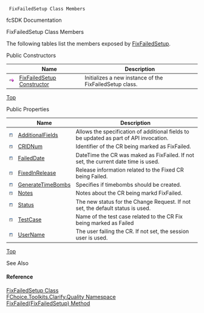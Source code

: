 ﻿     FixFailedSetup Class Members                                                   

fcSDK Documentation

FixFailedSetup Class Members

The following tables list the members exposed by [FixFailedSetup](FChoice.Toolkits.Clarify~FChoice.Toolkits.Clarify.Quality.FixFailedSetup.md).

Public Constructors

|   | Name | Description |
| --- | --- | --- |
| ![Public Constructor](dotnetimages/publicConstructor.png) | [FixFailedSetup Constructor](FChoice.Toolkits.Clarify~FChoice.Toolkits.Clarify.Quality.FixFailedSetup~_ctor.md) | Initializes a new instance of the FixFailedSetup class.   |

[Top](#top)

Public Properties

|   | Name | Description |
| --- | --- | --- |
| ![Public Property](dotnetimages/publicProperty.png) | [AdditionalFields](FChoice.Toolkits.Clarify~FChoice.Toolkits.Clarify.Quality.FixFailedSetup~AdditionalFields.md) | Allows the specification of additional fields to be updated as part of API invocation.   |
| ![Public Property](dotnetimages/publicProperty.png) | [CRIDNum](FChoice.Toolkits.Clarify~FChoice.Toolkits.Clarify.Quality.FixFailedSetup~CRIDNum.md) | Identifier of the CR being marked as FixFailed.   |
| ![Public Property](dotnetimages/publicProperty.png) | [FailedDate](FChoice.Toolkits.Clarify~FChoice.Toolkits.Clarify.Quality.FixFailedSetup~FailedDate.md) | DateTime the CR was maked as FixFailed. If not set, the current date time is used.   |
| ![Public Property](dotnetimages/publicProperty.png) | [FixedInRelease](FChoice.Toolkits.Clarify~FChoice.Toolkits.Clarify.Quality.FixFailedSetup~FixedInRelease.md) | Release information related to the Fixed CR being Failed.   |
| ![Public Property](dotnetimages/publicProperty.png) | [GenerateTimeBombs](FChoice.Toolkits.Clarify~FChoice.Toolkits.Clarify.Quality.FixFailedSetup~GenerateTimeBombs.md) | Specifies if timebombs should be created.   |
| ![Public Property](dotnetimages/publicProperty.png) | [Notes](FChoice.Toolkits.Clarify~FChoice.Toolkits.Clarify.Quality.FixFailedSetup~Notes.md) | Notes about the CR being markd FixFailed.   |
| ![Public Property](dotnetimages/publicProperty.png) | [Status](FChoice.Toolkits.Clarify~FChoice.Toolkits.Clarify.Quality.FixFailedSetup~Status.md) | The new status for the Change Request. If not set, the default status is used.   |
| ![Public Property](dotnetimages/publicProperty.png) | [TestCase](FChoice.Toolkits.Clarify~FChoice.Toolkits.Clarify.Quality.FixFailedSetup~TestCase.md) | Name of the test case related to the CR Fix being marked as Failed   |
| ![Public Property](dotnetimages/publicProperty.png) | [UserName](FChoice.Toolkits.Clarify~FChoice.Toolkits.Clarify.Quality.FixFailedSetup~UserName.md) | The user failing the CR. If not set, the session user is used.   |

[Top](#top)

See Also

#### Reference

[FixFailedSetup Class](FChoice.Toolkits.Clarify~FChoice.Toolkits.Clarify.Quality.FixFailedSetup.md)  
[FChoice.Toolkits.Clarify.Quality Namespace](FChoice.Toolkits.Clarify~FChoice.Toolkits.Clarify.Quality_namespace.md)  
[FixFailed(FixFailedSetup) Method](FChoice.Toolkits.Clarify~FChoice.Toolkits.Clarify.Quality.QualityToolkit~FixFailed(FixFailedSetup).md)